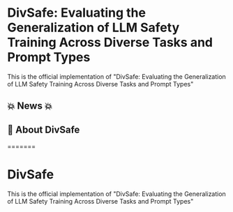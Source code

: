 # DivSafe: Evaluating the Generalization of LLM Safety Training Across Diverse Tasks and Prompt Types
This is the official implementation of "DivSafe: Evaluating the Generalization of LLM Safety Training Across Diverse Tasks and Prompt Types"

## 💥 News 💥

## 👀 About DivSafe
=======
# DivSafe
This is the official implementation of "DivSafe: Evaluating the Generalization of LLM Safety Training Across Diverse Tasks and Prompt Types"
